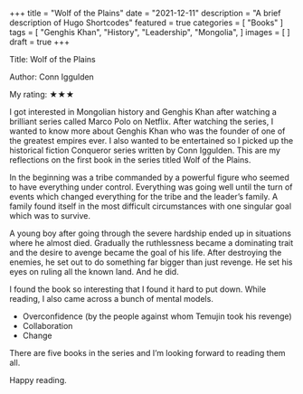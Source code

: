 +++
title = "Wolf of the Plains"
date = "2021-12-11"
description = "A brief description of Hugo Shortcodes"
featured = true
categories = [
  "Books"
]
tags = [
    "Genghis Khan",
    "History",
    "Leadership",
    "Mongolia",
]
images = [
]
draft = true
+++

Title: Wolf of the Plains

Author: Conn Iggulden

My rating: ★★★

I got interested in Mongolian history and Genghis Khan after watching a brilliant series called Marco Polo on Netflix. After watching the series, I wanted to know more about Genghis Khan who was the founder of one of the greatest empires ever. I also wanted to be entertained so I picked up the historical fiction Conqueror series written by Conn Iggulden. This are my reflections on the first book in the series titled Wolf of the Plains.

In the beginning was a tribe commanded by a powerful figure who seemed to have everything under control. Everything was going well until the turn of events which changed everything for the tribe and the leader’s family. A family found itself in the most difficult circumstances with one singular goal which was to survive.

A young boy after going through the severe hardship ended up in situations where he almost died. Gradually the ruthlessness became a dominating trait and the desire to avenge became the goal of his life. After destroying the enemies, he set out to do something far bigger than just revenge. He set his eyes on ruling all the known land. And he did.

I found the book so interesting that I found it hard to put down. While reading, I also came across a bunch of mental models.

- Overconfidence (by the people against whom Temujin took his revenge)
- Collaboration
- Change

There are five books in the series and I’m looking forward to reading them all.

Happy reading.
